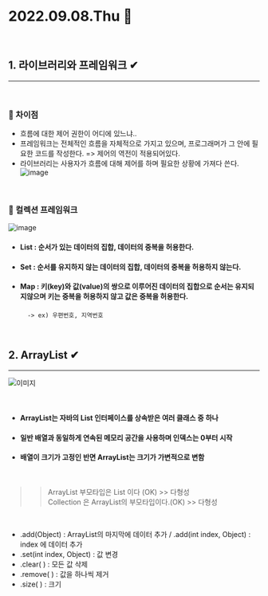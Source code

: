 # 2022.09.08.Thu 📅
<br>

## 1. 라이브러리와 프레임워크 ✔
-----------------------------
<br>

### 🔔 차이점
- 흐름에 대한 제어 권한이 어디에 있느냐..  
- 프레임워크는 전체적인 흐름을 자체적으로 가지고 있으며, 프로그래머가 그 안에 필요한 코드를 작성한다. => 제어의 역전이 적용되어있다.  
- 라이브러리는 사용자가 흐름에 대해 제어를 하며 필요한 상황에 가져다 쓴다.  
![image](https://images.velog.io/images/tjdud0123/post/cf64f995-0315-442a-928e-0c3a2a68d64b/framework-vs-library.png)
<br>
  
### 🔔 컬렉션 프레임워크
![image](https://mblogthumb-phinf.pstatic.net/MjAyMDAyMjVfMTI5/MDAxNTgyNjMyMjMwMTk1.9IMMEVLeWF7uPIWChIgZSKyhKrdP-UEwQNfLU8_n28kg.eqdEvrAEPmnYmlFG_xq8LkH-tS53QpteMU_XLwSwJRQg.PNG.tptptpduf/image.png?type=w800)
- #### List : 순서가 있는 데이터의 집합, 데이터의 중복을 허용한다.
- #### Set : 순서를 유지하지 않는 데이터의 집합, 데이터의 중복을 허용하지 않는다.
- #### Map : 키(key)와 값(value)의 쌍으로 이루어진 데이터의 집합으로 순서는 유지되지않으며 키는 중복을 허용하지 않고 값은 중복을 허용한다.
        -> ex) 우편번호, 지역번호
<br>

## 2. ArrayList ✔
--------------------------
![이미지](https://img1.daumcdn.net/thumb/R1280x0/?scode=mtistory2&fname=https%3A%2F%2Fblog.kakaocdn.net%2Fdn%2FdTm8ja%2FbtqMYaopkFc%2FuZL2zJbY7fFvX0NrF0Sudk%2Fimg.png)

<br>

- #### ArrayList는 자바의 List 인터페이스를 상속받은 여러 클래스 중 하나
- #### 일반 배열과 동일하게 연속된 메모리 공간을 사용하며 인덱스는 0부터 시작
- #### 배열이 크기가 고정인 반면 ArrayList는 크기가 가변적으로 변함

<br>

>>ArrayList 부모타입은 List 이다 (OK) >> 다형성  
>>Collection 은 ArrayList의 부모타입이다.(OK) >> 다형성
<br>

- .add(Object) : ArrayList의 마지막에 데이터 추가 / .add(int index, Object) : index 에 데이터 추가
- .set(int index, Object) : 값 변경
- .clear( ) : 모든 값 삭제
- .remove( ) : 값을 하나씩 제거
- .size( ) : 크기

